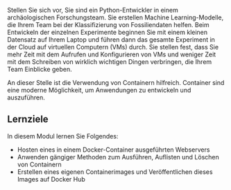 Stellen Sie sich vor, Sie sind ein Python-Entwickler in einem archäologischen Forschungsteam. Sie erstellen Machine Learning-Modelle, die Ihrem Team bei der Klassifizierung von Fossiliendaten helfen. Beim Entwickeln der einzelnen Experimente beginnen Sie mit einem kleinen Datensatz auf Ihrem Laptop und führen dann das gesamte Experiment in der Cloud auf virtuellen Computern (VMs) durch. Sie stellen fest, dass Sie mehr Zeit mit dem Aufrufen und Konfigurieren von VMs und weniger Zeit mit dem Schreiben von wirklich wichtigen Dingen verbringen, die Ihrem Team Einblicke geben.

An dieser Stelle ist die Verwendung von Containern hilfreich. Container sind eine moderne Möglichkeit, um Anwendungen zu entwickeln und auszuführen.

## <a name="learning-objectives"></a>Lernziele

In diesem Modul lernen Sie Folgendes:

- Hosten eines in einem Docker-Container ausgeführten Webservers
- Anwenden gängiger Methoden zum Ausführen, Auflisten und Löschen von Containern
- Erstellen eines eigenen Containerimages und Veröffentlichen dieses Images auf Docker Hub
